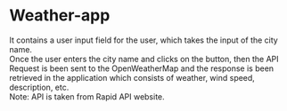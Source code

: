 # Weather-app
It contains a user input field for the user, which takes the input of the city name.<br>
Once the user enters the city name and clicks on the button, then the API Request is been sent to the OpenWeatherMap and the response is been retrieved in the application which consists of weather, wind speed, description, etc.<br>
Note: API is taken from Rapid API website.
